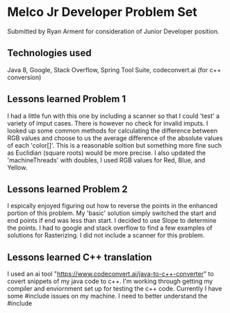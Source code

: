 # Melco Jr Developer Problem Set 
Submitted by Ryan Arment for consideration of Junior Developer position.

## Technologies used
Java 8, Google, Stack Overflow, Spring Tool Suite, codeconvert.ai (for c++ conversion)

## Lessons learned Problem 1
I had a little fun with this one by including a scanner so that I could 'test' a variety of imput cases. There is however no check for invalid imputs.
 I looked up some common methods for calculating the difference between RGB values and choose to us the average difference of the absolute values of each 'color[]'. This is a reasonable soltion but something more fine such as Euclidian (square roots) would be more precise. I also updated the 'machineThreads' with doubles, I used RGB values for Red, Blue, and Yellow.


## Lessons learned Problem 2
I espically enjoyed figuring out how to reverse the points in the enhanced portion of this problem. My 'basic' solution simply switched the start and end points if end was less than start. I decided to use Slope to determine the points. I had to google and stack overflow to find a few examples of solutions for Rasterizing. I did not include a scanner for this problem.

## Lessons learned C++ translation
I used an ai tool "https://www.codeconvert.ai/java-to-c++-converter" to covert snippets of my java code to c++. I'm working through getting my compiler and enviornment set up for testing the c++ code. Currently I have some #include issues on my machine. I need to better understand the #include 
